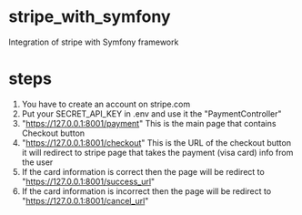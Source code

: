# stripe_with_symfony
Integration of stripe with Symfony framework

# steps 
1) You have to create an account on stripe.com
2) Put your SECRET_API_KEY in .env and use it the "PaymentController"
3) "https://127.0.0.1:8001/payment" This is the main page that contains Checkout button
4) "https://127.0.0.1:8001/checkout" This is the URL of the checkout button it will redirect to stripe page that takes the payment (visa card) info from the user 
5) If the card information is correct then the page will be redirect to "https://127.0.0.1:8001/success_url"
6) If the card information is incorrect then the page will be redirect to "https://127.0.0.1:8001/cancel_url"
